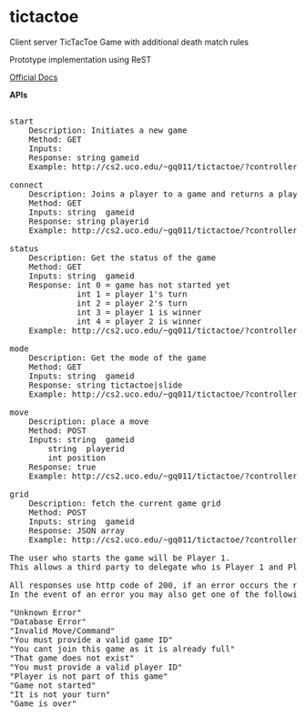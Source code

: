 # tictactoe
Client server TicTacToe Game with additional death match rules

Prototype implementation using ReST

<a href="https://docs.google.com/document/d/1gCbw2i3LLnerep4s8OKk0YkZLuBFC4VmvacwqpfUoWE/"> Official Docs </a>

<b>APIs</b>
<br/>

<pre>

start
	Description: Initiates a new game
	Method: GET
	Inputs: 
	Response: string gameid
	Example: http://cs2.uco.edu/~gq011/tictactoe/?controller=api&method=start&boardsize=3

connect
	Description: Joins a player to a game and returns a player id
	Method: GET
	Inputs: string	gameid
	Response: string playerid
	Example: http://cs2.uco.edu/~gq011/tictactoe/?controller=api&method=connect&gameid=123ghv1234jb	

status
	Description: Get the status of the game
	Method: GET
	Inputs: string	gameid 
	Response: int 0 = game has not started yet
			  int 1 = player 1's turn
			  int 2 = player 2's turn
			  int 3 = player 1 is winner
			  int 4 = player 2 is winner
	Example: http://cs2.uco.edu/~gq011/tictactoe/?controller=api&method=status&gameid=123ghv1234jb	
	
mode
	Description: Get the mode of the game
	Method: GET
	Inputs: string	gameid 
	Response: string tictactoe|slide
	Example: http://cs2.uco.edu/~gq011/tictactoe/?controller=api&method=mode&gameid=123ghv1234jb	
	
move
	Description: place a move
	Method: POST
	Inputs: string	gameid
		string	playerid
		int	position
	Response: true
	Example: http://cs2.uco.edu/~gq011/tictactoe/?controller=api&method=move&gameid=123ghv1234jb&playerid=2131231&position=0	
	
grid
	Description: fetch the current game grid
	Method: POST
	Inputs: string	gameid
	Response: JSON array
	Example: http://cs2.uco.edu/~gq011/tictactoe/?controller=api&method=grid&gameid=123ghv1234jb	

The user who starts the game will be Player 1.
This allows a third party to delegate who is Player 1 and Player 2 to remove any randomness from the outcome.	
	
All responses use http code of 200, if an error occurs the response code is set to 400.
In the event of an error you may also get one of the following error messages as a response:

"Unknown Error"
"Database Error"
"Invalid Move/Command"
"You must provide a valid game ID"
"You cant join this game as it is already full"
"That game does not exist"
"You must provide a valid player ID"
"Player is not part of this game"
"Game not started"
"It is not your turn"
"Game is over"
</pre>

